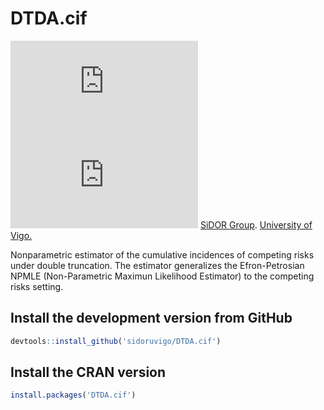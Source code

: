 # DTDA.cif
[![Downloads](http://cranlogs.r-pkg.org/badges/DTDA.cif)](https://cran.r-project.org/package=DTDA.cif)
 [![CRAN_Status_Badge](http://www.r-pkg.org/badges/version/DTDA.cif)](https://cran.r-project.org/package=DTDA.cif)
[SiDOR Group](http://sidor.uvigo.es/en/). [University of Vigo.](http://uvigo.gal/)

Nonparametric estimator of the cumulative incidences of competing risks under double truncation. The estimator generalizes the Efron-Petrosian NPMLE (Non-Parametric Maximun Likelihood Estimator) to the competing risks setting.

## Install the development version from GitHub
```r
devtools::install_github('sidoruvigo/DTDA.cif')
```

## Install the CRAN version
```r
install.packages('DTDA.cif')
```


